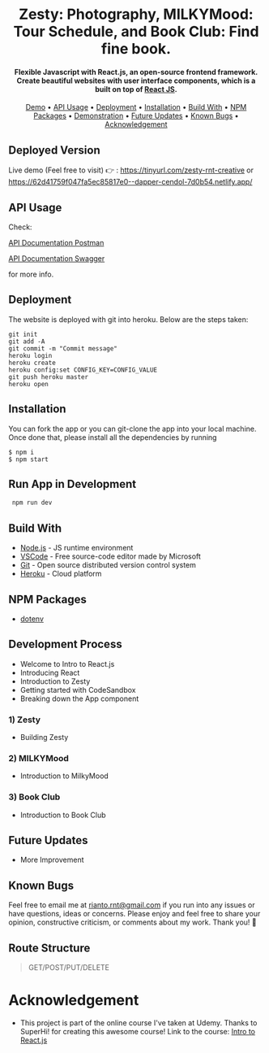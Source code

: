 <h1 align="center">
  <br>
  Zesty: Photography, MILKYMood: Tour Schedule, and Book Club: Find fine book. 
  <br>
</h1>

<h4 align="center"> Flexible Javascript with React.js, an open-source frontend framework. Create beautiful websites with user interface components, which is a built on top of <a href="https://reactjs.org/" target="_blank">React JS</a>.</h4>

 <p align="center">
 <a href="#deployed-version">Demo</a> •
  <a href="#api-usage">API Usage</a> •
  <a href="#deployment">Deployment</a> •
  <a href="#installation">Installation</a> •
  <a href="#build-with">Build With</a> •
  <a href="#npm-packages">NPM Packages</a> •
  <a href="#demonstration">Demonstration</a> •
  <a href="#future-updates">Future Updates</a> • 
  <a href="#known-bugs">Known Bugs</a> • 
  <a href="#acknowledgement">Acknowledgement</a>
</p>

## Deployed Version

Live demo (Feel free to visit) 👉 : https://tinyurl.com/zesty-rnt-creative or https://62d41759f047fa5ec85817e0--dapper-cendol-7d0b54.netlify.app/

## API Usage

Check:

[API Documentation Postman](https://documenter.getpostman.com/view/16994323/UVkiSJNz)

[API Documentation Swagger](https://app.swaggerhub.com/apis-docs/rnt-development-one/bootcamp-booking_api/1.0)

for more info.

## Deployment

The website is deployed with git into heroku. Below are the steps taken:

```
git init
git add -A
git commit -m "Commit message"
heroku login
heroku create
heroku config:set CONFIG_KEY=CONFIG_VALUE
git push heroku master
heroku open
```

## Installation

You can fork the app or you can git-clone the app into your local machine. Once done that, please install all the dependencies by running

```
$ npm i
$ npm start
```

## Run App in Development

```sh
 npm run dev
```

## Build With

- [Node.js](https://nodejs.org/en) - JS runtime environment
- [VSCode](https://code.visualstudio.com) - Free source-code editor made by Microsoft
- [Git](https://git-scm.com) - Open source distributed version control system
- [Heroku](https://www.heroku.com/) - Cloud platform

## NPM Packages

- [dotenv](https://github.com/motdotla/dotenv#readme)

## Development Process

- Welcome to Intro to React.js
- Introducing React
- Introduction to Zesty
- Getting started with CodeSandbox
- Breaking down the App component

### 1) Zesty

- Building Zesty

### 2) MILKYMood

- Introduction to MilkyMood

### 3) Book Club

- Introduction to Book Club

## Future Updates

- More Improvement

## Known Bugs

Feel free to email me at rianto.rnt@gmail.com if you run into any issues or have questions, ideas or concerns.
Please enjoy and feel free to share your opinion, constructive criticism, or comments about my work. Thank you! 🙂

## Route Structure

> GET/POST/PUT/DELETE

# Acknowledgement

- This project is part of the online course I've taken at Udemy. Thanks to SuperHi! for creating this awesome course! Link to the course: [Intro to React.js](https://www.superhi.com/courses/intro-to-react-javascript)
